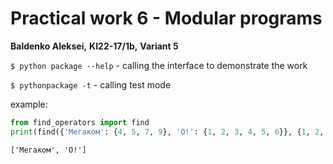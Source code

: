 # Practical work 6 - Modular programs

**Baldenko Aleksei,**
**KI22-17/1b,**
**Variant 5**

`$ python package --help` - calling the interface to demonstrate the work

`$ pythonpackage -t` - calling test mode

example:

```python
from find_operators import find
print(find({'Мегаком': {4, 5, 7, 9}, 'O!': {1, 2, 3, 4, 5, 6}}, {1, 2, 3, 4, 5, 7}))
```


`['Мегаком', 'O!']`